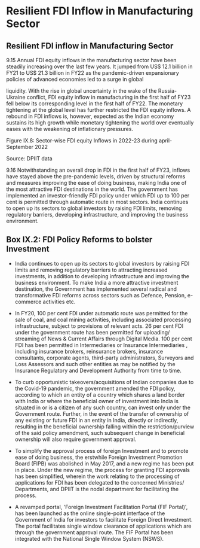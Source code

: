 # Resilient FDI Inflow in Manufacturing Sector

## Resilient FDI inflow in Manufacturing Sector

9.15 Annual FDI equity inflows in the manufacturing sector have been steadily increasing over the last few years. It jumped from US$ 12.1 billion in FY21 to US$ 21.3 billion in FY22 as the pandemic-driven expansionary policies of advanced economies led to a surge in global

liquidity. With the rise in global uncertainty in the wake of the Russia-Ukraine conflict, FDI equity inflow in manufacturing in the first half of FY23 fell below its corresponding level in the first half of FY22. The monetary tightening at the global level has further restricted the FDI equity inflows. A rebound in FDI inflows is, however, expected as the Indian economy sustains its high growth while monetary tightening the world over eventually eases with the weakening of inflationary pressures.

Figure IX.8: Sector-wise FDI equity Inflows in 2022-23 during april-September 2022

<!-- image -->

Source: DPIIT data

9.16 Notwithstanding an overall drop in FDI in the first half of FY23, inflows have stayed above the pre-pandemic levels, driven by structural reforms and measures improving the ease of doing business, making India one of the most attractive FDI destinations in the world. The government has implemented an investor-friendly FDI policy under which FDI up to 100 per cent is permitted through automatic route in most sectors. India continues to open up its sectors to global investors by raising FDI limits, removing regulatory barriers, developing infrastructure, and improving the business environment.

## Box IX.2: FDI Policy Reforms to bolster Investment

- India continues to open up its sectors to global investors by raising FDI limits and removing regulatory barriers to attracting increased investments, in addition to developing infrastructure and improving the business environment. To make India a more attractive investment destination, the Government has implemented several radical and transformative FDI reforms across sectors such as Defence, Pension, e-commerce activities etc.
- In FY20, 100 per cent FDI under automatic route was permitted for the sale of coal, and coal mining activities, including associated processing infrastructure, subject to provisions of relevant acts. 26 per cent FDI under the government route has been permitted for uploading/ streaming of  News  &amp;  Current Affairs  through  Digital  Media.  100  per  cent  FDI  has  been  permitted  in Intermediaries  or  Insurance  Intermediaries , including  insurance  brokers,  reinsurance  brokers, insurance consultants, corporate agents, third-party administrators, Surveyors and Loss Assessors and such other entities as may be notified by the Insurance Regulatory and Development  Authority from time to time.

- To curb opportunistic takeovers/acquisitions of Indian companies due to the Covid-19 pandemic, the government amended the FDI policy, according to which an entity of a country which shares a land border with India or where the beneficial owner of investment into India is situated in or is a citizen of any such country, can invest only under the Government route. Further, in the event of the transfer of ownership of any existing or future FDI in an entity in India, directly or indirectly, resulting in the beneficial ownership falling within the restriction/purview of the said policy amendment, such subsequent change in beneficial ownership will also require government approval.
- To simplify the approval process of foreign Investment and to promote ease of doing business, the erstwhile Foreign Investment Promotion Board (FIPB) was abolished in May 2017, and a new regime has been put in place. Under the new regime, the process for granting FDI approvals has been simplified, wherein the work relating to the processing of applications for FDI has been delegated to the concerned Ministries/ Departments, and DPIIT is the nodal department for facilitating the process.
- A revamped portal, 'Foreign Investment Facilitation Portal (FIF Portal)', has been launched as the online single-point interface of the Government of India for investors to facilitate Foreign Direct  Investment.  The  portal  facilitates  single  window  clearance  of  applications  which  are through the government approval route. The FIF Portal has been integrated with the National Single Window System (NSWS).